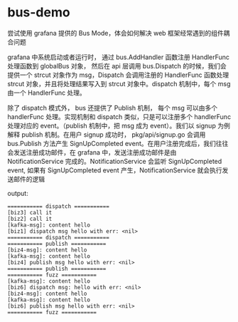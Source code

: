 # bus-demo

尝试使用 grafana 提供的 Bus Mode，体会如何解决 web 框架经常遇到的组件耦合问题

grafana 中系统启动或者运行时， 通过 bus.AddHandler 函数注册 HandlerFunc 处理函数到 globalBus 对象， 然后在 api 层调用 bus.Dispatch 的时候，我们会提供一个 strcut 对象作为 msg，Dispatch 会调用注册的 HandlerFunc 函数处理 strcut 对象，并且将处理结果写入到 strcut 对象中。dispatch 机制中，每个 msg 由一个 HandlerFunc 处理。

除了 dispatch 模式外， bus 还提供了 Publish 机制， 每个 msg 可以由多个 handlerFunc 处理。实现机制和 dispatch 类似，只是可以注册多个 handlerFunc 处理对应的 event。（publish 机制中，把 msg 成为 event）。我们以 signup 为例解释 publish 机制。在用户 signup 成功时， pkg/api/signup.go 会调用 bus.Publish 方法产生 SignUpCompleted event。在用户注册完成后，我们往往会发送注册成功邮件，在 grafana 中，发送注册成功邮件是由 NotificationService 完成的。NotificationService 会监听 SignUpCompleted event, 如果有 SignUpCompleted event 产生，NotificationService 就会执行发送邮件的逻辑


output:

```
=========== dispatch ===========
[biz3] call it
[biz2] call it
[kafka-msg]: content hello
[biz1] dispatch msg hello with err: <nil>
=========== dispatch ===========
=========== publish ===========
[biz4-msg]: content hello
[kafka-msg]: content hello
[biz4] publish msg hello with err: <nil>
=========== publish ===========
=========== fuzz ===========
[kafka-msg]: content hello
[biz6] dispatch msg: hello with err: <nil>
[biz4-msg]: content hello
[kafka-msg]: content hello
[biz6] publish msg hello with err: <nil>
=========== fuzz ===========
```

